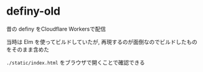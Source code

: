 # definy-old

昔の definy をCloudflare Workersで配信

当時は Elm を使ってビルドしていたが, 再現するのが面倒なのでビルドしたものをそのまま含めた

`./static/index.html` をブラウザで開くことで確認できる
